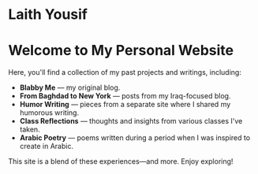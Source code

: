 # Laith Yousif

# Welcome to My Personal Website

Here, you'll find a collection of my past projects and writings, including:

- **Blabby Me** — my original blog.
- **From Baghdad to New York** — posts from my Iraq-focused blog.
- **Humor Writing** — pieces from a separate site where I shared my humorous writing.
- **Class Reflections** — thoughts and insights from various classes I've taken.
- **Arabic Poetry** — poems written during a period when I was inspired to create in Arabic.

This site is a blend of these experiences—and more. Enjoy exploring!
